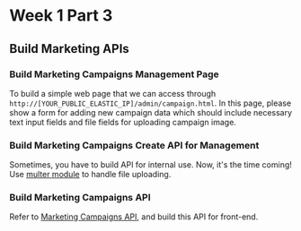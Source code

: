 # Week 1 Part 3

## Build Marketing APIs

### Build Marketing Campaigns Management Page

To build a simple web page that we can access through `http://[YOUR_PUBLIC_ELASTIC_IP]/admin/campaign.html`. In this page, please show a form for adding new campaign data which should include necessary text input fields and file fields for uploading campaign image.

### Build Marketing Campaigns Create API for Management

Sometimes, you have to build API for internal use. Now, it's the time coming!  
Use [multer module](https://github.com/expressjs/multer) to handle file uploading.

### Build Marketing Campaigns API

Refer to [Marketing Campaigns API](https://github.com/AppWorks-School/API-Doc/tree/master/Stylish#marketing-campaigns-api), and build this API for front-end.
